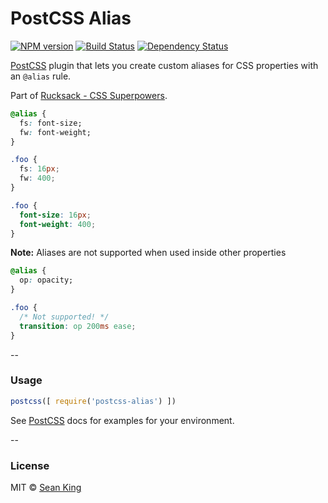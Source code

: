 # PostCSS Alias
[![NPM version][npm-image]][npm-url] [![Build Status][travis-image]][travis-url] [![Dependency Status][daviddm-image]][daviddm-url]

[PostCSS][PostCSS] plugin that lets you create custom aliases for CSS properties with an `@alias` rule.

Part of [Rucksack - CSS Superpowers](http://simplaio.github.io/rucksack).

```css
@alias {
  fs: font-size;
  fw: font-weight;
}

.foo {
  fs: 16px;
  fw: 400;
}
```

```css
.foo {
  font-size: 16px;
  font-weight: 400;
}
```

**Note:** Aliases are not supported when used inside other properties

```css
@alias {
  op: opacity;
}

.foo {
  /* Not supported! */    
  transition: op 200ms ease;
}
```

--

### Usage

```js
postcss([ require('postcss-alias') ])
```

See [PostCSS][PostCSS] docs for examples for your environment.

--

### License

MIT © [Sean King](https://twitter.com/seaneking)

[npm-image]: https://badge.fury.io/js/postcss-alias.svg
[npm-url]: https://npmjs.org/package/postcss-alias
[travis-image]: https://travis-ci.org/seaneking/postcss-alias.svg?branch=master
[travis-url]: https://travis-ci.org/seaneking/postcss-alias
[daviddm-image]: https://david-dm.org/seaneking/postcss-alias.svg?theme=shields.io
[daviddm-url]: https://david-dm.org/seaneking/postcss-alias
[PostCSS]: https://github.com/postcss/postcss
